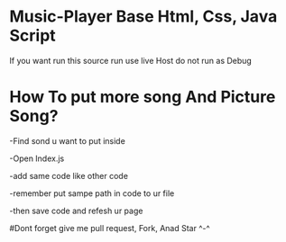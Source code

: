 # Music-Player Base Html, Css, Java Script

If you want run this source run use live  Host do not run as Debug

# How To put more song And Picture Song?

-Find sond u want to put inside

-Open Index.js

-add same code like other code

-remember put sampe path in code to ur file

-then save code and refesh ur page

#Dont forget give me pull request, Fork, Anad Star ^-^
